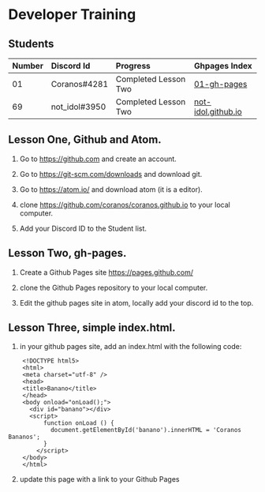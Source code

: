 # Developer Training

## Students

| Number | Discord Id    | Progress             | Ghpages Index      |
|:------ |:------------- |:-------------------- |:------------------ |
| 01     | Coranos#4281  | Completed Lesson Two |[01-gh-pages]       |
| 69     | not_idol#3950 | Completed Lesson Two |[not-idol.github.io]|               |

[01-gh-pages]: https://coranos.github.io/
[not-idol.github.io]: https://not-idol.github.io/

## Lesson One, Github and Atom.

1) Go to https://github.com and create an account.

2) Go to https://git-scm.com/downloads and download git.

3) Go to https://atom.io/ and download atom (it is a editor).

4) clone https://github.com/coranos/coranos.github.io to your local computer.

5) Add your Discord ID to the Student  list.

## Lesson Two, gh-pages.

1) Create a Github Pages site https://pages.github.com/

2) clone the Github Pages repository to your local computer.

3) Edit the github pages site in atom, locally add your discord id to the top.

## Lesson Three, simple index.html.

1) in your github pages site, add an index.html with the following code:
```
    <!DOCTYPE html5>
    <html>
    <meta charset="utf-8" />
    <head>
    <title>Banano</title>
    </head>
    <body onload="onLoad();">
      <div id="banano"></div>
      <script>
          function onLoad () {
            document.getElementById('banano').innerHTML = 'Coranos Bananos';
          }
        </script>
    </body>
    </html>
```
2) update this page with a link to your Github Pages
